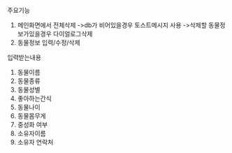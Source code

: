 주요기능

1. 메인화면에서 전체삭제
->db가 비어있을경우 토스트메시지 사용
->삭제할 동물정보가있을경우 다이얼로그삭제
2. 동물정보 입력/수정/삭제

입력받는내용

1. 동물이름
2. 동물종류
3. 동물성별
4. 좋아하는간식
5. 동물나이
6. 동물몸무게
7. 중성화 여부
8. 소유자이름
9. 소유자 연락처